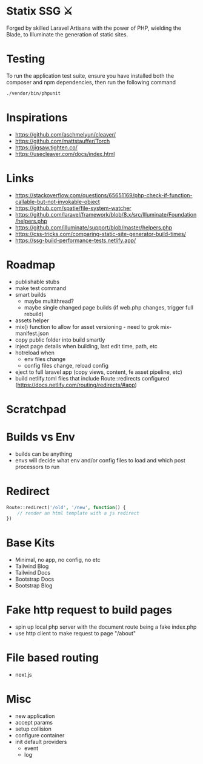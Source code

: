 # Statix SSG ⚔

Forged by skilled Laravel Artisans with the power of PHP, wielding the Blade, to Illuminate the generation of static sites.

# Testing

To run the application test suite, ensure you have installed both the composer and npm dependencies, then run the following command

```bash
./vendor/bin/phpunit
```

# Inspirations

- https://github.com/aschmelyun/cleaver/
- https://github.com/mattstauffer/Torch
- https://jigsaw.tighten.co/
- https://usecleaver.com/docs/index.html

# Links

- https://stackoverflow.com/questions/65651169/php-check-if-function-callable-but-not-invokable-object
- https://github.com/spatie/file-system-watcher
- https://github.com/laravel/framework/blob/8.x/src/Illuminate/Foundation/helpers.php
- https://github.com/illuminate/support/blob/master/helpers.php
- https://css-tricks.com/comparing-static-site-generator-build-times/
- https://ssg-build-performance-tests.netlify.app/

# Roadmap

- publishable stubs
- make test command
- smart builds
    - maybe multithread?
    - maybe single changed page builds (if web.php changes, trigger full rebuild)
- assets helper
- mix() function to allow for asset versioning - need to grok mix-manifest.json
- copy public folder into build smartly
- inject page details when building, last edit time, path, etc
- hotreload when 
    - env files change
    - config files change, reload config
- eject to full laravel app (copy views, content, fe asset pipeline, etc)
- build netlify.toml files that include Route::redirects configured (https://docs.netlify.com/routing/redirects/#app)

# Scratchpad

# Builds vs Env

- builds can be anything
- envs will decide what env and/or config files to load and which post processors to run

# Redirect

```php
Route::redirect('/old', '/new', function() {
    // render an html template with a js redirect
})
```

# Base Kits

- Minimal, no app, no config, no etc
- Tailwind Blog
- Tailwind Docs
- Bootstrap Docs
- Bootstrap Blog

# Fake http request to build pages

- spin up local php server with the document route being a fake index.php
- use http client to make request to page "/about"

# File based routing
- next.js

# Misc

- new application
- accept params
- setup collision
- configure container
- init default providers
    - event
    - log 